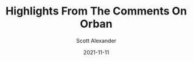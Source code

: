 ---
layout: podcast
title: "Highlights From The Comments On Orban"
author: Scott Alexander
description: https://astralcodexten.substack.com/p/highlights-from-the-comments-on-orban
date: 2021-11-11
length: 10093177
duration: 2523
guid: highlights-from-the-comments-on-orban
---